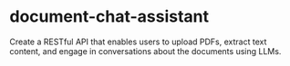 # document-chat-assistant
Create a RESTful API that enables users to upload PDFs, extract text content, and engage in conversations about the documents using LLMs.
